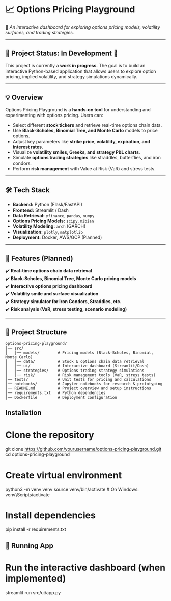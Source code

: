 # 📈 Options Pricing Playground

🚀 *An interactive dashboard for exploring options pricing models, volatility surfaces, and trading strategies.*

---

## 📌 Project Status: In Development 🚧  
This project is currently a **work in progress**. The goal is to build an interactive Python-based application that allows users to explore option pricing, implied volatility, and strategy simulations dynamically.

---

## 💡 Overview  
Options Pricing Playground is a **hands-on tool** for understanding and experimenting with options pricing. Users can:  
- Select different **stock tickers** and retrieve real-time options chain data.  
- Use **Black-Scholes, Binomial Tree, and Monte Carlo** models to price options.  
- Adjust key parameters like **strike price, volatility, expiration, and interest rates**.  
- Visualize **volatility smiles, Greeks, and strategy P&L charts**.  
- Simulate **options trading strategies** like straddles, butterflies, and iron condors.  
- Perform **risk management** with Value at Risk (VaR) and stress tests.  

---

## 🛠️ Tech Stack  
- **Backend:** Python (Flask/FastAPI)  
- **Frontend:** Streamlit / Dash  
- **Data Retrieval:** `yfinance`, `pandas`, `numpy`  
- **Options Pricing Models:** `scipy`, `mibian`  
- **Volatility Modeling:** `arch` (GARCH)  
- **Visualization:** `plotly`, `matplotlib`  
- **Deployment:** Docker, AWS/GCP (Planned)  

---

## 📌 Features (Planned)  
✔️ **Real-time options chain data retrieval**  
✔️ **Black-Scholes, Binomial Tree, Monte Carlo pricing models**  
✔️ **Interactive options pricing dashboard**  
✔️ **Volatility smile and surface visualization**  
✔️ **Strategy simulator for Iron Condors, Straddles, etc.**  
✔️ **Risk analysis (VaR, stress testing, scenario modeling)**  

---

## 📂 Project Structure  
```
options-pricing-playground/
│── src/
│   │── models/        # Pricing models (Black-Scholes, Binomial, Monte Carlo)
│   │── data/          # Stock & options chain data retrieval
│   │── ui/            # Interactive dashboard (Streamlit/Dash)
│   │── strategies/    # Options trading strategy simulations
│   │── risk/          # Risk management tools (VaR, stress tests)
│── tests/             # Unit tests for pricing and calculations
│── notebooks/         # Jupyter notebooks for research & prototyping
│── README.md          # Project overview and setup instructions
│── requirements.txt   # Python dependencies
│── Dockerfile         # Deployment configuration
```

## Installation
# Clone the repository
git clone https://github.com/yourusername/options-pricing-playground.git
cd options-pricing-playground

# Create virtual environment
python3 -m venv venv
source venv/bin/activate  # On Windows: venv\Scripts\activate

# Install dependencies
pip install -r requirements.txt

## 📌 Running App
# Run the interactive dashboard (when implemented)
streamlit run src/ui/app.py

